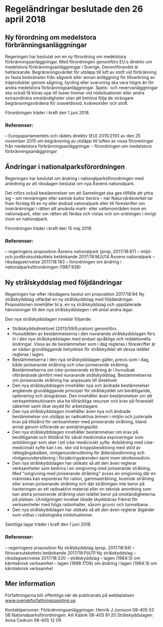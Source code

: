 # Regeländringar beslutade den 26 april 2018

## Ny förordning om medelstora förbränningsanläggningar

Regeringen har beslutat om en ny förordning om medelstora förbränningsanläggningar. Med förordningen genomförs EU:s direktiv om medelstora förbränningsanläggningar i Sverige. Genomförandet är heltäckande. Begränsningsvärdet för utsläpp till luft av stoft vid förbränning av fasta biobränslen från sågverk eller annan anläggning för tillverkning av träprodukter genom sågning, hyvling eller svarvning ska vara högre än för andra medelstora förbränningsanläggningar. Spets- och reservanläggningar ska också få köras upp till tusen timmar vid nödsituationer eller andra extraordinära omständigheter utan att behöva följa de strängare begränsningsvärdena för svaveldioxid, kväveoxider och stoft.

Förordningen träder i kraft den 1 juni 2018.

### Referenser:

– Europaparlamentets och rådets direktiv (EU) 2015/2193 av den 25 november 2015 om begränsning av utsläpp till luften av vissa föroreningar från medelstora förbränningsanläggningar
– förordningen om medelstora förbränningsanläggningar

## Ändringar i nationalparksförordningen

Regeringen har beslutat om ändring i nationalparksförordningen med anledning av att riksdagen beslutat om nya Åsnens nationalpark.

Det införs också bestämmelser om att Sametinget ska ges tillfälle att yttra sig – om rennäringen eller samisk kultur berörs – när Naturvårdsverket tar fram förslag till en ny eller ändrad nationalpark eller till föreskrifter om inskränkningar i rätten att använda mark- eller vattenområden inom en nationalpark, eller om rätten att färdas och vistas och om ordningen i övrigt inom en nationalpark.

Förordningen träder i kraft den 15 maj 2018.

### Referenser:

– regeringens proposition Åsnens nationalpark (prop. 2017/18:87)
– miljö- och jordbruksutskottets betänkande 2017/18:MJU14 Åsnens nationalpark
– riksdagsskrivelse 2017/18:183
– förordningen om ändring i nationalparksförordningen (1987:938)

## Ny strålskyddslag med följdändringar

Regeringen har efter riksdagens beslut om proposition 2017/18:94 Ny strålskyddslag utfärdat en ny strålskyddslag med följdändringar. Propositionen innehåller bl.a. en ny strålskyddslag och uppdaterade hänvisningar till den nya strålskyddslagen i ett antal andra lagar.

Den nya strålskyddslagen innebär följande:

* Strålskyddsdirektivet (2013/59/Euratom) genomförs.
* Huvuddelen av bestämmelserna i den nuvarande strålskyddslagen förs in i den nya strålskyddslagen med endast språkliga och redaktionella ändringar. Vissa av de bestämmelser som i dag regleras i föreskrifter är av sådan grundläggande betydelse för strålskyddet att dessa istället regleras i lagen.
* Bestämmelserna i den nya strålskyddslagen gäller, precis som i dag, både joniserande strålning och icke-joniserande strålning. Bestämmelserna om icke-joniserande strålning är i huvudsak oförändrade jämfört med nuvarande strålskyddslag. Bestämmelserna om joniserande strålning har anpassats till direktivet.
* Den nya strålskyddslagen innehåller nya och ändrade bestämmelser angående grundläggande principer för strålskyddet om berättigande, optimering och dosgränser. Den innehåller även bestämmelser om att verksamhetsutövaren ska ha tillräckliga resurser och krav på finansiell säkerhet samt ökat skydd för arbetstagare.
* Den nya strålskyddslagen innehåller även nya och ändrade bestämmelser om utsläpp av radioaktiva ämnen i miljön och justerade krav på tillstånd för verksamheter med joniserande strålning, bland annat genom införande av anmälningsplikt.
* Den nya strålskyddslagen innehåller bestämmelser om krav på berättigande och tillstånd för såväl medicinska exponeringar som avbildningar som sker i ett icke-medicinskt syfte. Avbildning med icke-medicinskt syfte kan t.ex. ske vid kroppsbesiktning med stöd av rättegångsbalken, röntgenundersökning för åldersbedömning och röntgenundersökning i försäkringsärenden samt inom idrottsmedicin.
* Den nya strålskyddslagen har utökats så att den även reglerar verksamheter som bedrivs i en omgivning med joniserande strålning. Med "omgivning med joniserande strålning" avses en omgivning där en människa kan exponeras för radon, gammastrålning, kosmisk strålning eller annan joniserande strålning och där strålningen inte beror på hanteringen av ett radioaktivt material eller en teknisk anordning som kan alstra joniserande strålning utan istället beror på omständigheterna på platsen. Utvidgningen innebär ökade skyddskrav främst för verksamheter med höga radonhalter, såsom gruvor och tunnelbana.
* Den nya strålskyddslagen har utökats så att den även reglerar åtgärder som vidtas i radiologiska nödsituationer.

Samtliga lagar träder i kraft den 1 juni 2018.

### Referenser:

– regeringens proposition Ny strålskyddslag (prop. 2017/18:94)
– försvarsutskottets betänkande 2017/18:FöU11 Ny strålskyddslag
– riksdagsskrivelse 2017/18:220
– strålskyddslag
– lagen (1984:3) om kärnteknisk verksamhet
– lagen (1998:1706) om ändring i lagen (1984:3) om kärnteknisk verksamhet

## Mer information

Författningarna blir offentliga när de publicerats på webbplatsen www.svenskforfattningssamling.se.

Kontaktpersoner:
Förbränningsanläggningar: Henrik J Jonsson 08-405 53 08
Nationalparksförordningen: Aili Käärik 08-405 81 20
Strålskyddslagen: Anna Cedrum 08-405 12 09
